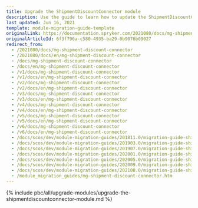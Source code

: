 ```yaml
---
title: Upgrade the ShipmentDiscountConnector module
description: Use the guide to learn how to update the ShipmentDiscountConnector module to a newer version.
last_updated: Jun 16, 2021
template: module-migration-guide-template
originalLink: https://documentation.spryker.com/2021080/docs/mg-shipment-discount-connector
originalArticleId: 6f3f796a-c580-4935-ba29-0b9076b09027
redirect_from:
  - /2021080/docs/mg-shipment-discount-connector
  - /2021080/docs/en/mg-shipment-discount-connector
  - /docs/mg-shipment-discount-connector
  - /docs/en/mg-shipment-discount-connector
  - /v1/docs/mg-shipment-discount-connector
  - /v1/docs/en/mg-shipment-discount-connector
  - /v2/docs/mg-shipment-discount-connector
  - /v2/docs/en/mg-shipment-discount-connector
  - /v3/docs/mg-shipment-discount-connector
  - /v3/docs/en/mg-shipment-discount-connector
  - /v4/docs/mg-shipment-discount-connector
  - /v4/docs/en/mg-shipment-discount-connector
  - /v5/docs/mg-shipment-discount-connector
  - /v5/docs/en/mg-shipment-discount-connector
  - /v6/docs/mg-shipment-discount-connector
  - /v6/docs/en/mg-shipment-discount-connector
  - /docs/scos/dev/module-migration-guides/201811.0/migration-guide-shipmentdiscountconnector.html
  - /docs/scos/dev/module-migration-guides/201903.0/migration-guide-shipmentdiscountconnector.html
  - /docs/scos/dev/module-migration-guides/201907.0/migration-guide-shipmentdiscountconnector.html
  - /docs/scos/dev/module-migration-guides/202001.0/migration-guide-shipmentdiscountconnector.html
  - /docs/scos/dev/module-migration-guides/202005.0/migration-guide-shipmentdiscountconnector.html
  - /docs/scos/dev/module-migration-guides/202009.0/migration-guide-shipmentdiscountconnector.html
  - /docs/scos/dev/module-migration-guides/202108.0/migration-guide-shipmentdiscountconnector.html
  - /module_migration_guides/mg-shipment-discount-connector.htm
---
```


{% include pbc/all/upgrade-modules/upgrade-the-shipmentdiscountconnector-module.md %} <!-- To edit, see /_includes/pbc/all/upgrade-modules/upgrade-the-shipmentdiscountconnector-module.md -->
